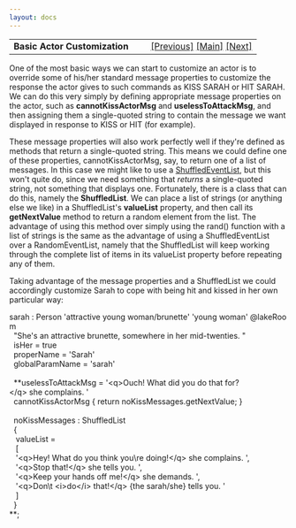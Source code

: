 ```yaml
---
layout: docs
---
```

<table width="100%" data-border="0" data-cellspacing="0"
data-cellpadding="3" data-bgcolor="#C0C0C0">
<colgroup>
<col style="width: 50%" />
<col style="width: 50%" />
</colgroup>
<tbody>
<tr>
<td style="text-align: left;"><strong>Basic Actor Customization<br />
</strong></td>
<td style="text-align: right;"><a href="basicactors.html">[Previous]</a>
<a href="generalintroduction.html">[Main]</a> <a
href="actorknowledge.html">[Next]</a></td>
</tr>
</tbody>
</table>

  
One of the most basic ways we can start to customize an actor is to
override some of his/her standard message properties to customize the
response the actor gives to such commands as KISS SARAH or HIT SARAH. We
can do this very simply by defining appropriate message properties on
the actor, such as **cannotKissActorMsg** and **uselessToAttackMsg**,
and then assigning them a single-quoted string to contain the message we
want displayed in response to KISS or HIT (for example).  
  
These message properties will also work perfectly well if they're
defined as methods that return a single-quoted string. This means we
could define one of these properties, cannotKissActorMsg, say, to return
one of a list of messages. In this case we might like to use a
[ShuffledEventList](shuffledeventlist.html), but this won't quite do,
since we need something that *returns* a single-quoted string, not
something that displays one. Fortunately, there is a class that can do
this, namely the **ShuffledList**. We can place a list of strings (or
anything else we like) in a ShuffledList's **valueList** property, and
then call its **getNextValue** method to return a random element from
the list. The advantage of using this method over simply using the
rand() function with a list of strings is the same as the advantage of
using a ShuffledEventList over a RandomEventList, namely that the
ShuffledList will keep working through the complete list of items in its
valueList property before repeating any of them.  
  
Taking advantage of the message properties and a ShuffledList we could
accordingly customize Sarah to cope with being hit and kissed in her own
particular way:  
  
  
sarah : Person 'attractive young woman/brunette' 'young woman' @lakeRoom  
  "She's an attractive brunette, somewhere in her mid-twenties. "  
  isHer = true  
  properName = 'Sarah'  
  globalParamName = 'sarah'    
    
  **uselessToAttackMsg = '\<q\>Ouch! What did you do that for?\</q\> she complains. '  
  cannotKissActorMsg { return noKissMessages.getNextValue; }  
    
  noKissMessages : ShuffledList  
  {  
   valueList =   
   \[  
   '\<q\>Hey! What do you think you\\re doing!\</q\> she complains. ',  
   '\<q\>Stop that!\</q\> she tells you. ',  
   '\<q\>Keep your hands off me!\</q\> she demands. ',  
   '\<q\>Don\\t \<i\>do\</i\> that!\</q\> {the sarah/she} tells you. '  
   \]  
  }  
**;  
